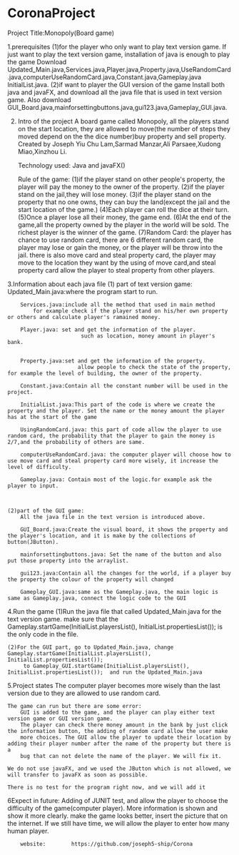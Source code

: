 # CoronaProject 

Project Title:Monopoly(Board game)

1.prerequisites
	(1)for the player who only want to play text version game.
		If just want to play the text version game, installation of java is enough to play the game
		Download Updated_Main.java,Services.java,Player.java,Property.java,UseRandomCard.java,computerUseRandomCard.java,Constant.java,Gameplay.java
		InitialList.java.
	(2)if want to player the GUI version of the game
		Install both java and javaFX, and download all the java file that is used in text version game.
		Also download GUI_Board.java,mainforsettingbuttons.java,gui123.java,Gameplay_GUI.java.
		
	
2. Intro of the project
	A board game called Monopoly, all the players stand on the start location, they are allowed to move(the number of steps they moved depend on the
 	the dice number)buy property and sell property.  Created by Joseph Yiu Chu Lam,Sarmad Manzar,Ali Parsaee,Xudong Miao,Xinzhou Li.
	
	Technology used:   Java and javaFX()

	Rule of the game:
		(1)if the player stand on other people's property, the player will pay the money to the owner of the property.
		(2)if the player stand on the jail,they will lose money.
		(3)if the player stand on the property that no one owns, they can buy the land(except the jail and the start location of the game.)
		(4)Each player can roll the dice at their turn.
		(5)Once a player lose all their money, the game end.
		(6)At the end of the game,all the property owned by the player in the world will be sold. The richest player is the winner of the game.
		(7)Random Card: the player has chance to use random card, there are 6 different random card, the player may lose or gain the money, or the player will be throw into the jail.
		    there is also move card and steal property card, the player may move to the location they want by the using of move card,and steal property card allow the player to 
		    steal property from other players.

3.Information about each java file
	(1) part of text version game:
		Updated_Main.java:where the program start to run.

		Services.java:include all the method that used in main method
	   	   	for example check if the player stand on his/her own property or others and calculate player's ramained money.

		Player.java: set and get the information of the player.
	   	                   such as location, money amount in player's bank.


		Property.java:set and get the information of the property.
	      	      	      allow people to check the state of the property, for example the level of building, the owner of the property.

		Constant.java:Contain all the constant number will be used in the project.
	
		InitialList.java:This part of the code is where we create the property and the player. Set the name or the money amount the player has at the start of the game

		UsingRandomCard.java: this part of code allow the player to use random card, the probability that the player to gain the money is 2/7,and the probability of others are same.

		computerUseRandomCard.java: the computer player will choose how to use move card and steal property card more wisely, it increase the level of difficulty.
	
		Gameplay.java: Contain most of the logic.for example ask the player to input.
	


	(2)part of the GUI game:
		All the java file in the text version is introduced above.
		
		GUI_Board.java:Create the visual board, it shows the property and the player's location, and it is make by the collections of button(JButton).

		mainforsettingbuttons.java: Set the name of the button and also put those property into the arraylist.

		gui123.java:Contain all the changes for the world, if a player buy the property the colour of the property will changed

		Gameplay_GUI.java:same as the Gameplay.java, the main logic is same as Gameplay.java, connect the logic code to the GUI

		

4.Run the game
	(1)Run the java file that called Updated_Main.java for the text version game.
	    make sure that the Gameplay.startGame(InitialList.playersList(), InitialList.propertiesList()); is the only code in the file.

	(2)For the GUI part, go to Updated_Main.java, change Gameplay.startGame(InitialList.playersList(), InitialList.propertiesList());
	     to Gameplay_GUI.startGame(InitialList.playersList(), InitialList.propertiesList());  and run the Updated_Main.java
5.Project states
	The computer player becomes more wisely than the last version due to they are allowed to use random card.
	
	The game can run but there are some error:
		GUI is added to the game, and the player can play either text version game or GUI version game.
		The player can check there money amount in the bank by just click the information button, the adding of random card allow the user make 
		more choices. The GUI allow the player to update their location by adding their player number after the name of the property but there is a 
		bug that can not delete the name of the player. We will fix it.
	
	We do not use javaFX, and we used the JButton which is not allowed, we will transfer to javaFX as soon as possible.
	
	There is no test for the program right now, and we will add it

6Expect in future:
	Adding of JUNIT test, and allow the player to choose the difficulty of the game(computer player). More information is shown and show it more clearly.
	 make the game looks better, insert the picture that on the internet. If we still have time, we will allow the player to enter how many human player.

		website:		https://github.com/joseph5-ship/Corona


